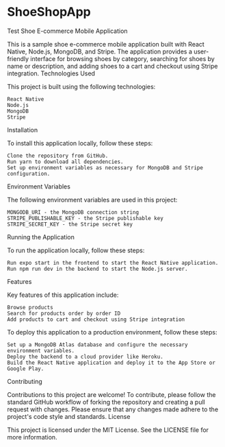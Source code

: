 # ShoeShopApp
Test Shoe E-commerce Mobile Application

This is a sample shoe e-commerce mobile application built with React Native, Node.js, MongoDB, and Stripe. The application provides a user-friendly interface for browsing shoes by category, searching for shoes by name or description, and adding shoes to a cart and checkout using Stripe integration.
Technologies Used

This project is built using the following technologies:

    React Native
    Node.js
    MongoDB
    Stripe

Installation

To install this application locally, follow these steps:

    Clone the repository from GitHub.
    Run yarn to download all dependencies.
    Set up environment variables as necessary for MongoDB and Stripe configuration.

Environment Variables

The following environment variables are used in this project:

    MONGODB_URI - the MongoDB connection string
    STRIPE_PUBLISHABLE_KEY - the Stripe publishable key
    STRIPE_SECRET_KEY - the Stripe secret key

Running the Application

To run the application locally, follow these steps:

    Run expo start in the frontend to start the React Native application.
    Run npm run dev in the backend to start the Node.js server.

Features

Key features of this application include:

 
    Browse products
    Search for products order by order ID
    Add products to cart and checkout using Stripe integration



To deploy this application to a production environment, follow these steps:

    Set up a MongoDB Atlas database and configure the necessary environment variables.
    Deploy the backend to a cloud provider like Heroku.
    Build the React Native application and deploy it to the App Store or Google Play.

Contributing

Contributions to this project are welcome! To contribute, please follow the standard GitHub workflow of forking the repository and creating a pull request with changes. Please ensure that any changes made adhere to the project's code style and standards.
License

This project is licensed under the MIT License. See the LICENSE file for more information.
